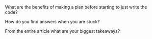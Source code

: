 What are the benefits of making a plan before starting to just write the code?

How do you find answers when you are stuck?

From the entire article what are your biggest takeaways?